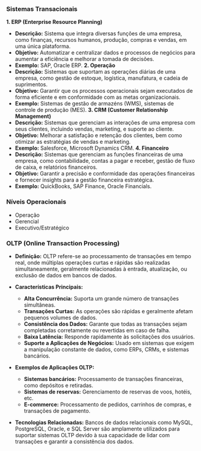 ### Sistemas Transacionais

**1. ERP (Enterprise Resource Planning)**
   - **Descrição:** Sistema que integra diversas funções de uma empresa, como finanças, recursos humanos, produção, compras e vendas, em uma única plataforma.
   - **Objetivo:** Automatizar e centralizar dados e processos de negócios para aumentar a eficiência e melhorar a tomada de decisões.
   - **Exemplo:** SAP, Oracle ERP.
**2. Operação**
   - **Descrição:** Sistemas que suportam as operações diárias de uma empresa, como gestão de estoque, logística, manufatura, e cadeia de suprimentos.
   - **Objetivo:** Garantir que os processos operacionais sejam executados de forma eficiente e em conformidade com as metas organizacionais.
   - **Exemplo:** Sistemas de gestão de armazéns (WMS), sistemas de controle de produção (MES).
**3. CRM (Customer Relationship Management)**
   - **Descrição:** Sistemas que gerenciam as interações de uma empresa com seus clientes, incluindo vendas, marketing, e suporte ao cliente.
   - **Objetivo:** Melhorar a satisfação e retenção dos clientes, bem como otimizar as estratégias de vendas e marketing.
   - **Exemplo:** Salesforce, Microsoft Dynamics CRM.
**4. Financeiro**
   - **Descrição:** Sistemas que gerenciam as funções financeiras de uma empresa, como contabilidade, contas a pagar e receber, gestão de fluxo de caixa, e relatórios financeiros.
   - **Objetivo:** Garantir a precisão e conformidade das operações financeiras e fornecer insights para a gestão financeira estratégica.
   - **Exemplo:** QuickBooks, SAP Finance, Oracle Financials.
### Níveis Operacionais
- Operação
- Gerencial 
- Executivo/Estratégico
### OLTP (Online Transaction Processing)

- **Definição:** OLTP refere-se ao processamento de transações em tempo real, onde múltiplas operações curtas e rápidas são realizadas simultaneamente, geralmente relacionadas à entrada, atualização, ou exclusão de dados em bancos de dados.
  
- **Características Principais:**
  - **Alta Concurrência:** Suporta um grande número de transações simultâneas.
  - **Transações Curtas:** As operações são rápidas e geralmente afetam pequenos volumes de dados.
  - **Consistência dos Dados:** Garante que todas as transações sejam completadas corretamente ou revertidas em caso de falha.
  - **Baixa Latência:** Responde rapidamente às solicitações dos usuários.
  - **Suporte a Aplicações de Negócios:** Usado em sistemas que exigem a manipulação constante de dados, como ERPs, CRMs, e sistemas bancários.

- **Exemplos de Aplicações OLTP:**
  - **Sistemas bancários:** Processamento de transações financeiras, como depósitos e retiradas.
  - **Sistemas de reservas:** Gerenciamento de reservas de voos, hotéis, etc.
  - **E-commerce:** Processamento de pedidos, carrinhos de compras, e transações de pagamento.

- **Tecnologias Relacionadas:** Bancos de dados relacionais como MySQL, PostgreSQL, Oracle, e SQL Server são amplamente utilizados para suportar sistemas OLTP devido à sua capacidade de lidar com transações e garantir a consistência dos dados.